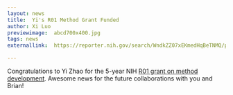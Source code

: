 ```yaml
---
layout: news
title:  Yi's R01 Method Grant Funded
author: Xi Luo
previewimage:  abcd700x400.jpg
tags: news
externallink:  https://reporter.nih.gov/search/WndkZZ07xEKmedHqBeTNMQ/project-details/10445698

---
```


Congratulations to Yi Zhao for the 5-year NIH [R01 grant on method development](https://reporter.nih.gov/search/WndkZZ07xEKmedHqBeTNMQ/project-details/10445698). Awesome news for the future collaborations with you and Brian!
